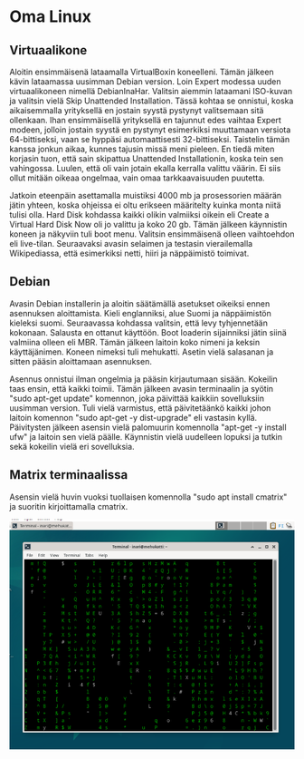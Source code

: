 # Oma Linux

## Virtuaalikone

Aloitin ensimmäisenä lataamalla VirtualBoxin koneelleni. Tämän jälkeen kävin lataamassa uusimman Debian version. Loin Expert modessa uuden virtuaalikoneen nimellä DebianInaHar. Valitsin aiemmin lataamani ISO-kuvan ja valitsin vielä Skip Unattended Installation. Tässä kohtaa se onnistui, koska aikaisemmalla yrityksellä en jostain syystä pystynyt valitsemaan sitä ollenkaan. Ihan ensimmäisellä yrityksellä en tajunnut edes vaihtaa Expert modeen, jolloin jostain syystä en pystynyt esimerkiksi muuttamaan versiota 64-bittiseksi, vaan se hyppäsi automaattisesti 32-bittiseksi. Taistelin tämän kanssa jonkun aikaa, kunnes tajusin missä meni pieleen. En tiedä miten korjasin tuon, että sain skipattua Unattended Installationin, koska tein sen vahingossa. Luulen, että oli vain jotain ekalla kerralla valittu väärin. Ei siis ollut mitään oikeaa ongelmaa, vain omaa tarkkaavaisuuden puutetta.

Jatkoin eteenpäin asettamalla muistiksi 4000 mb ja prosessorien määrän jätin yhteen, koska ohjeissa ei oltu erikseen määritelty kuinka monta niitä tulisi olla. Hard Disk kohdassa kaikki olikin valmiiksi oikein eli Create a Virtual Hard Disk Now oli jo valittu ja koko 20 gb. Tämän jälkeen käynnistin koneen ja näkyviin tuli boot menu. Valitsin ensimmäisenä olleen vaihtoehdon eli live-tilan. Seuraavaksi avasin selaimen ja testasin vierailemalla Wikipediassa, että esimerkiksi netti, hiiri ja näppäimistö toimivat.

## Debian

Avasin Debian installerin ja aloitin säätämällä asetukset oikeiksi ennen asennuksen aloittamista. Kieli englanniksi, alue Suomi ja näppäimistön kieleksi suomi. Seuraavassa kohdassa valitsin, että levy tyhjennetään kokonaan. Salausta en ottanut käyttöön. Boot loaderin sijainniksi jätin siinä valmiina olleen eli MBR. Tämän jälkeen laitoin koko nimeni ja keksin käyttäjänimen. Koneen nimeksi tuli mehukatti. Asetin vielä salasanan ja sitten pääsin aloittamaan asennuksen.

Asennus onnistui ilman ongelmia ja pääsin kirjautumaan sisään. Kokeilin taas ensin, että kaikki toimii. Tämän jälkeen avasin terminaalin ja syötin "sudo apt-get update" komennon, joka päivittää kaikkiin sovelluksiin uusimman version. Tuli vielä varmistus, että päivitetäänkö kaikki johon laitoin komennon "sudo apt-get -y dist-upgrade" eli vastasin kyllä. Päivitysten jälkeen asensin vielä palomuurin komennolla "apt-get -y install ufw" ja laitoin sen vielä päälle. Käynnistin vielä uudelleen lopuksi ja tutkin sekä kokeilin vielä eri sovelluksia.

## Matrix terminaalissa

Asensin vielä huvin vuoksi tuollaisen komennolla "sudo apt install cmatrix" ja suoritin kirjoittamalla cmatrix. 

![Matrix terminaalissa](linuxmatrix.PNG)
